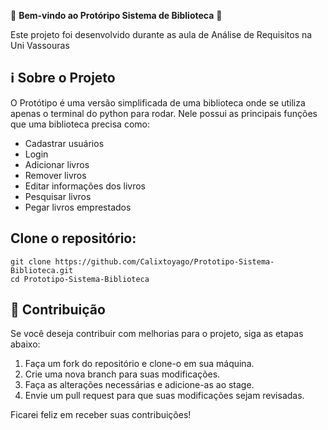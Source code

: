 🎉 **Bem-vindo ao Protóripo Sistema de Biblioteca** 🚀

Este projeto foi desenvolvido durante as aula de Análise de Requisitos na Uni Vassouras

## ℹ️ Sobre o Projeto

O Protótipo é uma versão simplificada de uma biblioteca onde se utiliza apenas o terminal do python para rodar.
Nele possui as principais funções que uma biblioteca precisa como:
 - Cadastrar usuários
 - Login
 - Adicionar livros
 - Remover livros
 - Editar informações dos livros
 - Pesquisar livros
 - Pegar livros emprestados



## **Clone o repositório:**

   ```
   git clone https://github.com/Calixtoyago/Prototipo-Sistema-Biblioteca.git
   cd Prototipo-Sistema-Biblioteca
   ```


## 📝 Contribuição

Se você deseja contribuir com melhorias para o projeto, siga as etapas abaixo:

1. Faça um fork do repositório e clone-o em sua máquina.
2. Crie uma nova branch para suas modificações.
3. Faça as alterações necessárias e adicione-as ao stage.
4. Envie um pull request para que suas modificações sejam revisadas.

Ficarei feliz em receber suas contribuições!
